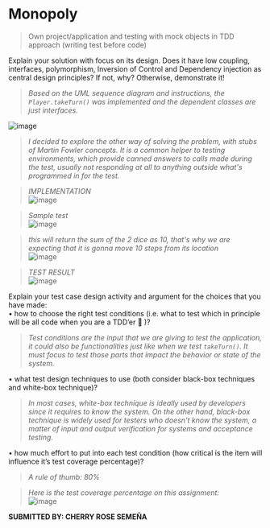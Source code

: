 # Monopoly
> Own project/application and testing with mock objects in TDD approach (writing test before code)

Explain your solution with focus on its design. Does it have low coupling, interfaces, polymorphism, Inversion of Control and Dependency injection as central design principles? If not, why? Otherwise, demonstrate it! <br>
> _Based on the UML sequence diagram and instructions, the `Player.takeTurn()` was implemented and the dependent classes are just interfaces._<br>

![image](https://user-images.githubusercontent.com/16150075/38215257-77807ff0-36c7-11e8-80b1-3bae28aacbb1.png)

> _I decided to explore the other way of solving the problem, with stubs of Martin Fowler concepts. It is a common helper to testing environments, which  provide canned answers to calls made during the test, usually not responding at all to anything outside what's programmed in for the test._<br>

> _IMPLEMENTATION_<br>
![image](https://user-images.githubusercontent.com/16150075/38215708-f890c7b6-36c8-11e8-8a8d-6cc704adf894.png)

> _Sample test_<br>
![image](https://user-images.githubusercontent.com/16150075/38215859-5b25ea50-36c9-11e8-90ff-3cfd90601219.png)

> _this will return the sum of the 2 dice as 10, that's why we are expecting that it is gonna move 10 steps from its location_<br>
![image](https://user-images.githubusercontent.com/16150075/38215884-6baac7ba-36c9-11e8-94d0-9c6b96971bd3.png)

> _TEST RESULT_<br>
![image](https://user-images.githubusercontent.com/16150075/38216027-d173897e-36c9-11e8-8b04-e729d8a4bd5d.png)

Explain your test case design activity and argument for the choices that you have made:  <br>
• how to choose the right test conditions (i.e. what to test which in principle will be all code when you are a TDD’er  )? <br>
> _Test conditions are the input that we are giving to test the application, it could also be functionalities just like when we test `takeTurn()`. It must focus to test those parts that impact the behavior or state of the system._<br>

• what test design techniques to use (both consider black-box techniques and white-box technique)? <br>
> _In most cases, white-box technique is ideally used by developers since it requires to know the system. On the other hand, black-box technique is widely used for testers who doesn't know the system, a matter of input and output verification for systems and acceptance testing._<br>

• how much effort to put into each test condition (how critical is the item will influence it’s test coverage percentage)? <br>
> _A rule of thumb: 80%_<br>

> _Here is the test coverage percentage on this assignment:_<br>
![image](https://user-images.githubusercontent.com/16150075/38216604-960d532c-36cb-11e8-81fd-f089e35e2a71.png)

__SUBMITTED BY: CHERRY ROSE SEMEÑA__
